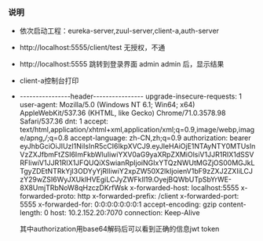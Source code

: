### 说明
 - 依次启动工程：eureka-server,zuul-server,client-a,auth-server
 - http://localhost:5555/client/test  无授权，不通
 - http://localhost:5555  跳转到登录界面 admin admin 后，显示结果
 - client-a控制台打印
  - ----------------header----------------
    upgrade-insecure-requests: 1
    user-agent: Mozilla/5.0 (Windows NT 6.1; Win64; x64) AppleWebKit/537.36 (KHTML, like Gecko) Chrome/71.0.3578.98 Safari/537.36
    dnt: 1
    accept: text/html,application/xhtml+xml,application/xml;q=0.9,image/webp,image/apng,*/*;q=0.8
    accept-language: zh-CN,zh;q=0.9
    authorization: bearer eyJhbGciOiJIUzI1NiIsInR5cCI6IkpXVCJ9.eyJleHAiOjE1NTAyNTY0MTUsInVzZXJfbmFtZSI6ImFkbWluIiwiYXV0aG9yaXRpZXMiOlsiV1JJR1RIX1dSSVRFIiwiV1JJR1RIX1JFQUQiXSwianRpIjoiNGIxYTQzNWUtMGZjOS00MGJkLTgyZDEtNTRkYjI3ODYyYjRlIiwiY2xpZW50X2lkIjoienV1bF9zZXJ2ZXIiLCJzY29wZSI6WyJXUklHVEgiLCJyZWFkIl19.OyejBQWbUTpSbYrWE-8X8UmjTRbNoW8qHzczDKrfWsk
    x-forwarded-host: localhost:5555
    x-forwarded-proto: http
    x-forwarded-prefix: /client
    x-forwarded-port: 5555
    x-forwarded-for: 0:0:0:0:0:0:0:1
    accept-encoding: gzip
    content-length: 0
    host: 10.2.152.20:7070
    connection: Keep-Alive
    
    其中authorization用base64解码后可以看到正确的信息jwt token